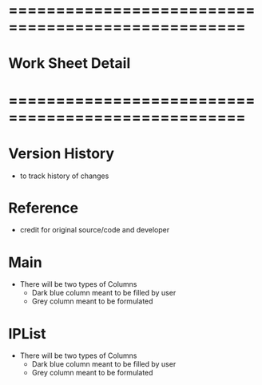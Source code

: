 # =================================================== 
# Work Sheet Detail
# ===================================================
# Version History
- to track history of changes

# Reference
- credit for original source/code and developer

# Main
- There will be two types of Columns
  - Dark blue column meant to be filled by user
  - Grey column meant to be formulated
 
# IPList
- There will be two types of Columns
  - Dark blue column meant to be filled by user
  - Grey column meant to be formulated
